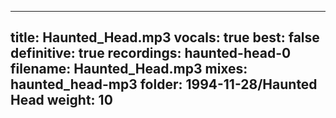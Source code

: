 
---
title: Haunted_Head.mp3
vocals: true
best: false
definitive: true
recordings: haunted-head-0
filename: Haunted_Head.mp3
mixes: haunted_head-mp3
folder: 1994-11-28/Haunted Head
weight: 10
---

